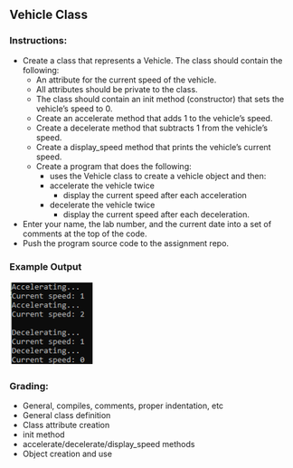 ## Vehicle Class

### Instructions:
 
- Create a class that represents a Vehicle. The class should contain the following:
  - An attribute for the current speed of the vehicle.
  - All attributes should be private to the class.
  - The class should contain an init method (constructor) that sets the vehicle’s speed to 0.
  - Create an accelerate method that adds 1 to the vehicle’s speed. 
  - Create a decelerate method that subtracts 1 from the vehicle’s speed. 
  - Create a display_speed method that prints the vehicle’s current speed. 
  - Create a program that does the following:
    - uses the Vehicle class to create a vehicle object and then:
    - accelerate the vehicle twice 
      - display the current speed after each acceleration 
    - decelerate the vehicle twice 
      - display the current speed after each deceleration. 
- Enter your name, the lab number, and the current date into a set of comments at the top of the code.	
- Push the program source code to the assignment repo. 

### Example Output
![Screenshot](example.png)


### Grading:
- General, compiles, comments, proper indentation, etc  
- General class definition  
- Class attribute creation  
- init method  
- accelerate/decelerate/display_speed methods  
- Object creation and use 